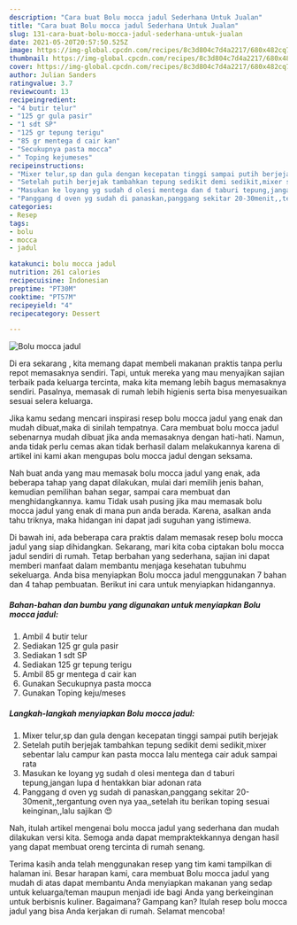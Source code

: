 ```yaml
---
description: "Cara buat Bolu mocca jadul Sederhana Untuk Jualan"
title: "Cara buat Bolu mocca jadul Sederhana Untuk Jualan"
slug: 131-cara-buat-bolu-mocca-jadul-sederhana-untuk-jualan
date: 2021-05-20T20:57:50.525Z
image: https://img-global.cpcdn.com/recipes/8c3d804c7d4a2217/680x482cq70/bolu-mocca-jadul-foto-resep-utama.jpg
thumbnail: https://img-global.cpcdn.com/recipes/8c3d804c7d4a2217/680x482cq70/bolu-mocca-jadul-foto-resep-utama.jpg
cover: https://img-global.cpcdn.com/recipes/8c3d804c7d4a2217/680x482cq70/bolu-mocca-jadul-foto-resep-utama.jpg
author: Julian Sanders
ratingvalue: 3.7
reviewcount: 13
recipeingredient:
- "4 butir telur"
- "125 gr gula pasir"
- "1 sdt SP"
- "125 gr tepung terigu"
- "85 gr mentega d cair kan"
- "Secukupnya pasta mocca"
- " Toping kejumeses"
recipeinstructions:
- "Mixer telur,sp dan gula dengan kecepatan tinggi sampai putih berjejak"
- "Setelah putih berjejak tambahkan tepung sedikit demi sedikit,mixer sebentar lalu campur kan pasta mocca lalu mentega cair aduk sampai rata"
- "Masukan ke loyang yg sudah d olesi mentega dan d taburi tepung,jangan lupa d hentakkan biar adonan rata"
- "Panggang d oven yg sudah di panaskan,panggang sekitar 20-30menit,,tergantung oven nya yaa,,setelah itu berikan toping sesuai keinginan,,lalu sajikan 😍"
categories:
- Resep
tags:
- bolu
- mocca
- jadul

katakunci: bolu mocca jadul 
nutrition: 261 calories
recipecuisine: Indonesian
preptime: "PT30M"
cooktime: "PT57M"
recipeyield: "4"
recipecategory: Dessert

---
```



![Bolu mocca jadul](https://img-global.cpcdn.com/recipes/8c3d804c7d4a2217/680x482cq70/bolu-mocca-jadul-foto-resep-utama.jpg)

Di era  sekarang , kita memang dapat membeli makanan praktis tanpa perlu repot memasaknya sendiri. Tapi, untuk mereka yang mau menyajikan sajian terbaik pada keluarga tercinta, maka kita memang lebih bagus memasaknya sendiri. Pasalnya, memasak di rumah lebih higienis serta bisa menyesuaikan sesuai selera keluarga.

Jika kamu sedang mencari inspirasi resep bolu mocca jadul yang enak dan mudah dibuat,maka di sinilah tempatnya. Cara membuat bolu mocca jadul  sebenarnya mudah dibuat jika anda memasaknya dengan hati-hati. Namun, anda tidak perlu cemas akan tidak berhasil dalam melakukannya 
karena di artikel ini kami akan mengupas bolu mocca jadul dengan seksama.  



Nah buat anda yang mau memasak bolu mocca jadul yang enak, ada beberapa tahap yang dapat dilakukan, mulai dari memilih jenis bahan, kemudian pemilihan bahan segar, sampai cara membuat dan menghidangkannya. kamu Tidak usah pusing jika mau memasak bolu mocca jadul yang enak di mana pun anda berada. Karena, asalkan anda  tahu triknya, maka hidangan ini dapat jadi suguhan yang istimewa.

Di bawah ini, ada beberapa cara praktis  dalam memasak resep bolu mocca jadul yang siap dihidangkan. Sekarang, mari kita coba ciptakan bolu mocca jadul sendiri di rumah. Tetap berbahan yang sederhana, sajian ini dapat memberi manfaat dalam membantu menjaga kesehatan tubuhmu sekeluarga. Anda bisa menyiapkan Bolu mocca jadul menggunakan 7 bahan dan 4 tahap pembuatan. Berikut ini cara untuk menyiapkan hidangannya.

<!--inarticleads1-->

##### Bahan-bahan dan bumbu yang digunakan untuk menyiapkan Bolu mocca jadul:

1. Ambil 4 butir telur
1. Sediakan 125 gr gula pasir
1. Sediakan 1 sdt SP
1. Sediakan 125 gr tepung terigu
1. Ambil 85 gr mentega d cair kan
1. Gunakan Secukupnya pasta mocca
1. Gunakan  Toping keju/meses




<!--inarticleads2-->

##### Langkah-langkah menyiapkan Bolu mocca jadul:

1. Mixer telur,sp dan gula dengan kecepatan tinggi sampai putih berjejak
1. Setelah putih berjejak tambahkan tepung sedikit demi sedikit,mixer sebentar lalu campur kan pasta mocca lalu mentega cair aduk sampai rata
1. Masukan ke loyang yg sudah d olesi mentega dan d taburi tepung,jangan lupa d hentakkan biar adonan rata
1. Panggang d oven yg sudah di panaskan,panggang sekitar 20-30menit,,tergantung oven nya yaa,,setelah itu berikan toping sesuai keinginan,,lalu sajikan 😍




Nah, itulah artikel mengenai  bolu mocca jadul  yang sederhana dan mudah dilakukan versi kita. Semoga anda dapat mempraktekkannya dengan hasil yang dapat membuat oreng tercinta di rumah senang. 

Terima kasih anda telah menggunakan resep yang tim kami tampilkan di halaman ini. Besar harapan kami, cara membuat  Bolu mocca jadul yang mudah di atas dapat membantu Anda menyiapkan makanan yang sedap untuk keluarga/teman maupun menjadi ide bagi Anda yang berkeinginan untuk berbisnis kuliner. Bagaimana? Gampang kan? Itulah resep bolu mocca jadul yang bisa Anda kerjakan di rumah. Selamat mencoba!

